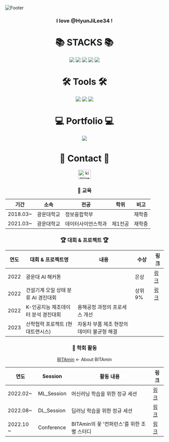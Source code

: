 ![Footer](https://capsule-render.vercel.app/api?type=waving&color=auto&height=200&section=footer&text=JaeYoon'sGithub)
<h3 align="center">I love @HyunJiLee34 !</h3>

<div align=center><h1>📚 STACKS 📚</h1></div>

<div align=center> 
  <img src="https://img.shields.io/badge/python-3776AB?style=for-the-badge&logo=python&logoColor=white">
  <img src="https://img.shields.io/badge/R-276DC3?style=for-the-badge&logo=R&logoColor=white">
  
<!--   <img src="https://img.shields.io/badge/mysql-4479A1?style=for-the-badge&logo=mysql&logoColor=white">  -->
  
<!--   <img src="https://img.shields.io/badge/amazonaws-232F3E?style=for-the-badge&logo=amazonaws&logoColor=white">  -->
  
  <img src="https://img.shields.io/badge/github-181717?style=for-the-badge&logo=github&logoColor=white">
  
  <img src="https://img.shields.io/badge/PyTorch-EE4C2C?style=for-the-badge&logo=PyTorch&logoColor=white">
  
  <img src="https://img.shields.io/badge/Pandas-150458?style=for-the-badge&logo=Pandas&logoColor=white">

</div>


<div align=center><h1>🛠 Tools 🛠</h1></div>

<div align="center">
  
<!--   <img src="https://img.shields.io/badge/PyCharm-47A248?style=for-the-badge&logo=PyCharm&logoColor=white"/> -->
  
  <img src="https://img.shields.io/badge/VisualStudeioCode-007ACC?style=for-the-badge&logo=VisualStudioCode&logoColor=white"/>
  <img src="https://img.shields.io/badge/Jupyter-F37626?style=for-the-badge&logo=Jupyter&logoColor=white"/>
  <img src="https://img.shields.io/badge/Google Colab-F9AB00?style=for-the-badge&logo=Google Colab&logoColor=white"/>
  
</div>


<div align=center><h1>💻 Portfolio 💻</h1></div>

<div align="center">
  <a href="https://kimjaeyoonn.tistory.com"><img src="https://img.shields.io/badge/Tistory-000000?style=for-the-badge&logo=Tistory&logoColor=white"/></a>
  
<!--   <a href="https://www.notion.so/Hyun-Ji-Lee-c98257799ab644db8169676336640416"><img src="https://img.shields.io/badge/Notion-FE5196?style=for-the-badge&logo=Notion&logoColor=white"/></a> -->
  
</div>

<div align=center><h1>💌 Contact 💌</h1></div>
<div align=center><a href="https://instagram.com/kimjaeyoonn__" target="blank"><img align="center" src="https://raw.githubusercontent.com/rahuldkjain/github-profile-readme-generator/master/src/images/icons/Social/instagram.svg" alt="kimjaeyoonn__" height="30" width="40" /> 
  </a>
</p>

<!-- <div align="center">
<img src="http://mazassumnida.wtf/api/v2/generate_badge?boj=hyunji5031">
</div> -->


### 📝 교육
|기간|소속|전공|학위|비고|
|-|-|-|-|-|
|2018.03~|광운대학교|정보융합학부||재학중|
|2021.03~|광운대학교|데이터사이언스학과|제1전공|재학중|

### 🏆 대회 & 프로젝트 🏆 
|연도|대회 & 프로젝트명|내용|수상|링크|
|-|-|-|-|-|
|2022|광운대 AI 해커톤||은상|<a href="https://github.com/kimjaeyoonn/KWU_AI_Hackathon" target="_blank">링크</a>|
|2022|건설기계 오일 상태 분류 AI 경진대회||상위 9%|<a href="https://github.com/kimjaeyoonn/Construction_machinery_oil_Classification" target="_blank">링크</a>|
|2022|K-인공지능 제조데이터 분석 경진대회|용해공정 과정의 프로세스 개선|||
|2023|산학협력 프로젝트 (현대트랜시스)|자동차 부품 제조 현장의 데이터 불균형 해결|||





### 🏫 학회 활동 
[BITAmin](https://cafe.naver.com/bitamin123) <- About BITAmin

|연도|Session|활동 내용|링크|
|-|-|-|-|
|2022.02~|ML_Session|머신러닝 학습을 위한 정규 세션|<a href="https://cafe.naver.com/bitamin123" target="_blank">링크</a>|
|2022.08~|DL_Session|딥러닝 학습을 위한 정규 세션|<a href="https://zhenying2.notion.site/b587cc98922249c38cafaadf42d4b0e3?v=8eed2c6e71244b5fbecaba37e4215c8e" target="_blank">링크</a>|
|2022.10 ~|Conference|BITAmin의 꽃 '컨퍼런스'를 위한 조별 스터디|<a href="https://zhenying2.notion.site/9-BITAmin-2-_-cb427958f8fb4b07ab8842f4a77d00ad" target="_blank">링크</a>|



<!--### 📜 자격증
|취득 연도|자격증|주관|유효기간|
|-|-|-|-|
|2021|SQLD|한국데이터산업진흥원|영구|-->




